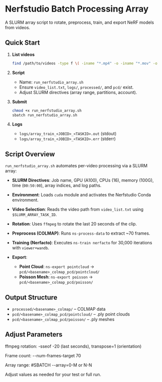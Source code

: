 # Nerfstudio Batch Processing Array

A SLURM array script to rotate, preprocess, train, and export NeRF models from videos.

## Quick Start

1. **List videos**

   ```bash
   find /path/to/videos -type f \( -iname "*.mp4" -o -iname "*.mov" -o -iname "*.avi" -o -iname "*.mkv" \) > video_list.txt
   ```
2. **Script**

   * Name: `run_nerfstudio_array.sh`
   * Ensure `video_list.txt`, `logs/`, `processed/`, and `pcd/` exist.
   * Adjust SLURM directives (array range, partitions, account).
3. **Submit**

   ```bash
   chmod +x run_nerfstudio_array.sh
   sbatch run_nerfstudio_array.sh
   ```
4. **Logs**

   * `logs/array_train_<JOBID>_<TASKID>.out` (stdout)
   * `logs/array_train_<JOBID>_<TASKID>.err` (stderr)

## Script Overview

`run_nerfstudio_array.sh` automates per-video processing via a SLURM array:

* **SLURM Directives**: Job name, GPU (A100), CPUs (16), memory (100G), time (`00:50:00`), array indices, and log paths.
* **Environment**: Loads `cuda` module and activates the Nerfstudio Conda environment.
* **Video Selection**: Reads the video path from `video_list.txt` using `$SLURM_ARRAY_TASK_ID`.
* **Rotation**: Uses `ffmpeg` to rotate the last 20 seconds of the clip.
* **Preprocess (COLMAP)**: Runs `ns-process-data` to extract \~70 frames.
* **Training (Nerfacto)**: Executes `ns-train nerfacto` for 30,000 iterations with `viewer+wandb`.
* **Export**:

  * **Point Cloud**: `ns-export pointcloud` → `pcd/<basename>_colmap_pcd/pointcloud/`
  * **Poisson Mesh**: `ns-export poisson` → `pcd/<basename>_colmap_pcd/poisson/`

## Output Structure

* `processed/<basename>_colmap/` – COLMAP data
* `pcd/<basename>_colmap_pcd/pointcloud/` – .ply point clouds
* `pcd/<basename>_colmap_pcd/poisson/` – .ply meshes

## Adjust Parameters

ffmpeg rotation: -sseof -20 (last seconds), transpose=1 (orientation)

Frame count: --num-frames-target 70

Array range: #SBATCH --array=0-M or N-N

Adjust values as needed for your test or full run.
